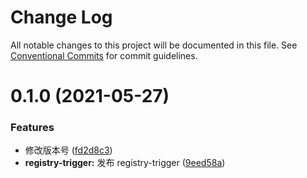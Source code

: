 # Change Log

All notable changes to this project will be documented in this file.
See [Conventional Commits](https://conventionalcommits.org) for commit guidelines.

# 0.1.0 (2021-05-27)

### Features

- 修改版本号 ([fd2d8c3](https://github.com/noshower/tb-app/commit/fd2d8c36b70be1a273ff482c93a53c04ef8a63d6))
- **registry-trigger:** 发布 registry-trigger ([9eed58a](https://github.com/noshower/tb-app/commit/9eed58a4931ab69b7b9e6d6a8574ae1b2ee458db))
